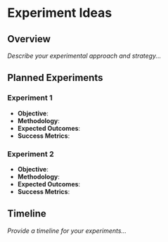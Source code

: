 





# Experiment Ideas

## Overview

*Describe your experimental approach and strategy...*

## Planned Experiments

### Experiment 1
- **Objective**: 
- **Methodology**: 
- **Expected Outcomes**: 
- **Success Metrics**: 

### Experiment 2
- **Objective**: 
- **Methodology**: 
- **Expected Outcomes**: 
- **Success Metrics**: 

## Timeline

*Provide a timeline for your experiments...*






